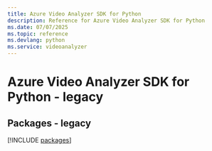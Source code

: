 ```yaml
---
title: Azure Video Analyzer SDK for Python
description: Reference for Azure Video Analyzer SDK for Python
ms.date: 07/07/2025
ms.topic: reference
ms.devlang: python
ms.service: videoanalyzer
---
```

# Azure Video Analyzer SDK for Python - legacy
## Packages - legacy
[!INCLUDE [packages](video-analyzer-index.md)]